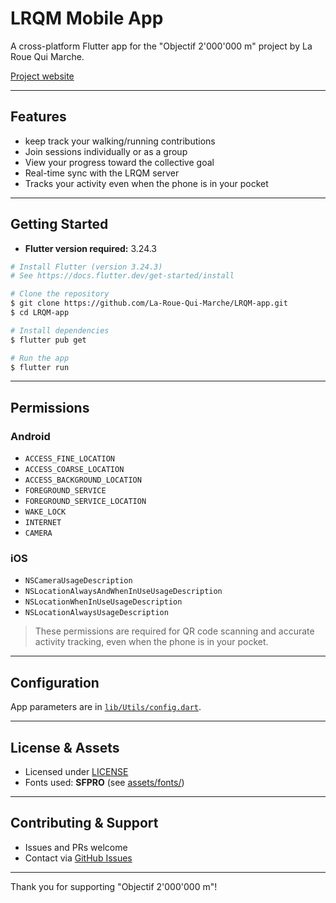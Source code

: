 # LRQM Mobile App

A cross-platform Flutter app for the "Objectif 2'000'000 m" project by La Roue Qui Marche.

[Project website](https://larouequimarche.ch/)

---

## Features

- keep track your walking/running contributions
- Join sessions individually or as a group
- View your progress toward the collective goal
- Real-time sync with the LRQM server
- Tracks your activity even when the phone is in your pocket

---

## Getting Started

- **Flutter version required:** 3.24.3

```sh
# Install Flutter (version 3.24.3)
# See https://docs.flutter.dev/get-started/install

# Clone the repository
$ git clone https://github.com/La-Roue-Qui-Marche/LRQM-app.git
$ cd LRQM-app

# Install dependencies
$ flutter pub get

# Run the app
$ flutter run
```

---

## Permissions

### Android

- `ACCESS_FINE_LOCATION`
- `ACCESS_COARSE_LOCATION`
- `ACCESS_BACKGROUND_LOCATION`
- `FOREGROUND_SERVICE`
- `FOREGROUND_SERVICE_LOCATION`
- `WAKE_LOCK`
- `INTERNET`
- `CAMERA`

### iOS

- `NSCameraUsageDescription`
- `NSLocationAlwaysAndWhenInUseUsageDescription`
- `NSLocationWhenInUseUsageDescription`
- `NSLocationAlwaysUsageDescription`

> These permissions are required for QR code scanning and accurate activity tracking, even when the phone is in your pocket.

---

## Configuration

App parameters are in [`lib/Utils/config.dart`](lib/Utils/config.dart).

---

## License & Assets

- Licensed under [LICENSE](LICENSE)
- Fonts used: **SFPRO** (see [assets/fonts/](assets/fonts/))

---

## Contributing & Support

- Issues and PRs welcome
- Contact via [GitHub Issues](https://github.com/La-Roue-Qui-Marche/LRQM-app/issues)

---

Thank you for supporting "Objectif 2'000'000 m"!
